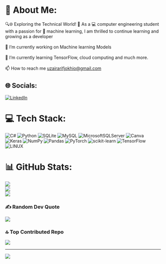 # 💫 About Me:
🔍🌐 Exploring the Technical World! 🚀 As a 💻 computer engineering student with a passion for 🤖 machine learning, I am thrilled to continue learning and growing as a developer<br><br>    🔭 I’m currently working on Machine learning Models<br><br>    🌱 I’m currently learning TensorFlow, cloud computing and much more.<br><br>    📫 How to reach me uzairarifjokhio@gmail.com<br>      


## 🌐 Socials:
[![LinkedIn](https://img.shields.io/badge/LinkedIn-%230077B5.svg?logo=linkedin&logoColor=white)](https://linkedin.com/in/uzair-arif-jokhio) 

# 💻 Tech Stack:
![C#](https://img.shields.io/badge/c%23-%23239120.svg?style=flat-square&logo=c-sharp&logoColor=white) ![Python](https://img.shields.io/badge/python-3670A0?style=flat-square&logo=python&logoColor=ffdd54) ![SQLite](https://img.shields.io/badge/sqlite-%2307405e.svg?style=flat-square&logo=sqlite&logoColor=white) ![MySQL](https://img.shields.io/badge/mysql-%2300f.svg?style=flat-square&logo=mysql&logoColor=white) ![MicrosoftSQLServer](https://img.shields.io/badge/Microsoft%20SQL%20Sever-CC2927?style=flat-square&logo=microsoft%20sql%20server&logoColor=white) ![Canva](https://img.shields.io/badge/Canva-%2300C4CC.svg?style=flat-square&logo=Canva&logoColor=white) ![Keras](https://img.shields.io/badge/Keras-%23D00000.svg?style=flat-square&logo=Keras&logoColor=white) ![NumPy](https://img.shields.io/badge/numpy-%23013243.svg?style=flat-square&logo=numpy&logoColor=white) ![Pandas](https://img.shields.io/badge/pandas-%23150458.svg?style=flat-square&logo=pandas&logoColor=white) ![PyTorch](https://img.shields.io/badge/PyTorch-%23EE4C2C.svg?style=flat-square&logo=PyTorch&logoColor=white) ![scikit-learn](https://img.shields.io/badge/scikit--learn-%23F7931E.svg?style=flat-square&logo=scikit-learn&logoColor=white) ![TensorFlow](https://img.shields.io/badge/TensorFlow-%23FF6F00.svg?style=flat-square&logo=TensorFlow&logoColor=white) ![LINUX](https://img.shields.io/badge/Linux-FCC624?style=flat-square&logo=linux&logoColor=black)
# 📊 GitHub Stats:
![](https://github-readme-stats.vercel.app/api?username=Uzair-a-jokhio&theme=dark&hide_border=false&include_all_commits=false&count_private=false)<br/>
![](https://github-readme-streak-stats.herokuapp.com/?user=Uzair-a-jokhio&theme=dark&hide_border=false)<br/>
![](https://github-readme-stats.vercel.app/api/top-langs/?username=Uzair-a-jokhio&theme=dark&hide_border=false&include_all_commits=false&count_private=false&layout=compact)

### ✍️ Random Dev Quote
![](https://quotes-github-readme.vercel.app/api?type=horizontal&theme=radical)

### 🔝 Top Contributed Repo
![](https://github-contributor-stats.vercel.app/api?username=Uzair-a-jokhio&limit=5&theme=dark&combine_all_yearly_contributions=true)

---
[![](https://visitcount.itsvg.in/api?id=Uzair-a-jokhio&icon=0&color=0)](https://visitcount.itsvg.in)

<!-- Proudly created with GPRM ( https://gprm.itsvg.in ) -->

